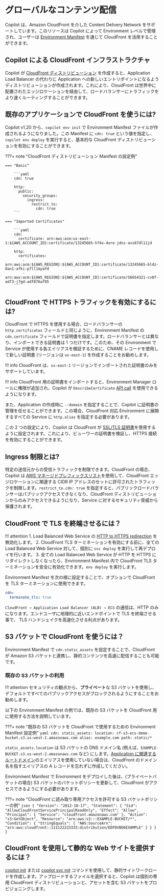 # グローバルなコンテンツ配信

Copilot は、Amazon CloudFront を介した Content Delivery Network をサポートしています。このリソースは Copilot によって Environment レベルで管理され、ユーザーは [Environment Manifest](../manifest/environment.ja.md) を通じて CloudFront を活用することができます。

## Copilot による CloudFront インフラストラクチャ

Copilot が [CloudFront ディストリビューション](https://docs.aws.amazon.com/ja_jp/AmazonCloudFront/latest/DeveloperGuide/distribution-overview.html) を作成すると、Application Load Balancer の代わりに Application への新しいエントリポイントになるようディストリビューションが作成されます。これにより、CloudFront は世界中に配置されたエッジロケーションを経由して、ロードバランサーにトラフィックをより速くルーティングすることができます。

## 既存のアプリケーションで CloudFront を使うには?

Copilot v1.20 から、`copilot env init` で Environment Manifest ファイルが作成されるようになりました。この Manifest に `cdn: true` という値を指定し、`copilot env deploy` を実行すると、基本的な CloudFront ディストリビューションを有効にすることができます。

???+ note "CloudFront ディストリビューション Manifest の設定例"

    === "Basic"

        ```yaml
        cdn: true

        http:
          public:
            security_groups:
              ingress:
                restrict_to:
                  cdn: true
        ```
    
    === "Imported Certificates"

        ```yaml
        cdn:
          certificate: arn:aws:acm:us-east-1:${AWS_ACCOUNT_ID}:certificate/13245665-h74x-4ore-jdnz-avs87dl11jd

        http:
          certificates:
            - arn:aws:acm:${AWS_REGION}:${AWS_ACCOUNT_ID}:certificate/13245665-bldz-0an1-afki-p7ll1myafd
            - arn:aws:acm:${AWS_REGION}:${AWS_ACCOUNT_ID}:certificate/56654321-cv8f-adf3-j7gd-adf876af95
        ```

## CloudFront で HTTPS トラフィックを有効にするには?

CloudFront で HTTPS を使用する場合、ロードバランサーの `http.certificates` フィールドと同じように、Environment Manifest の `cdn.certificate` フィールドで証明書を指定します。ロードバランサーとは異なり、インポートできる証明書は 1 つだけです。このため、その Environment で Service が使用する各エイリアスを検証するために、CNAME レコードを使用して新しい証明書 (リージョンは `us-east-1`) を作成することをお勧めします。

!!! info
    CloudFront は、`us-east-1` リージョンでインポートされた証明書のみをサポートしています。

!!! info
    CloudFront 用の証明書をインポートすると、Environment Manager ロールに権限が追加され、Copilot が `DescribeCertificate` [API call](https://docs.aws.amazon.com/ja_jp/acm/latest/APIReference/API_DescribeCertificate.html) を使用できるようになります。

また、Application の作成時に `--domain` を指定することで、Copilot に証明書の管理を任せることができます。この場合、CloudFront 対応 Environment に展開するすべての Service に `http.alias` を指定する必要があります。

この 2 つの設定により、Copilot は CloudFront が [SSL/TLS 証明書](https://docs.aws.amazon.com/ja_jp/AmazonCloudFront/latest/DeveloperGuide/using-https-alternate-domain-names.html)を使用するように設定されます。これにより、ビューワーの証明書を検証し、HTTPS 接続を有効にすることができます。

## Ingress 制限とは?

特定の送信元からの受信トラフィックを制限できます。CloudFront の場合、Copilot は [AWS マネージドプレフィックスリスト](https://docs.aws.amazon.com/ja_jp/vpc/latest/userguide/working-with-aws-managed-prefix-lists.html)を使用して、CloudFront エッジロケーションに関連する CIDR IP アドレスのセットに許可されたトラフィックを制限します。`restrict_to.cdn: true` を指定すると、パブリックロードバランサーはパブリックアクセスできなくなり、CloudFront ディストリビューションからのみアクセスできるようになり、Service に対するセキュリティ脅威から保護されます。

## CloudFront で TLS を終端させるには？

!!! attention
    1. Load Balanced Web Service の [HTTP to HTTPS redirection](../../manifest/lb-web-service/#http-redirect-to-https) を無効化します。
    2. CloudFront TLS ターミネーションを有効にする前に、全ての Load Balanced Web Service 対して、個別に `svc deploy` を実行して再デプロイを行います。
    3. 全ての Load Balanced Web Service が HTTP を HTTPS にリダイレクトしなくなったら、Environment Manifest 内で CloudFront TLS ターミネーションを安全に有効化できます。`env deploy` を実行します。


Environment Manifest を次の様に設定することで、オプションで CloudFront を TLS ターミネーションに使用できます。

```yaml
cdn:
  terminate_tls: true
```

`CloudFront → Application Load Balancer (ALB) → ECS` の通信は、HTTP のみになります。エンドユーザに地理的に近いエンドポイントで TLS を終端させる事で、 TLS ハンドシェイクを高速化させる利点があります。

## S3 バケットで CloudFront を使うには？
Environment Manifest で `cdn.static_assets` を設定することで、CloudFront が Amazon S3 バケットと連携し、静的コンテンツを高速に配信することも可能です。

### 既存の S3 バケットの利用

!!! attention
    セキュリティの観点から、**プライベート**な S3 バケットを使用し、デフォルトですべてのパブリックアクセスがブロックされるようにすることをお勧めします。

以下の Environment Manifest の例では、既存の S3 バケットを CloudFront 用に使用する方法を説明しています。

???+ note "既存の S3 バケットを CloudFront で使用するための Environment Manifest 設定例"
    ```yaml
    cdn:
      static_assets:
        location: cf-s3-ecs-demo-bucket.s3.us-west-2.amazonaws.com
        alias: example.com
        path: static/*
    ```

`static_assets.location` は S3 バケットの DNS ドメイン名 (例えば、`EXAMPLE-BUCKET.s3.us-west-2.amazonaws.com` など) にします。[Application に関連するルートドメイン](./domain.ja.md#application-に関連するルートドメインを使用する)のエイリアスを使用していない場合は、CloudFront のドメイン名を指すエイリアスの A レコードを忘れずに作成してください。

Environment Manifest で Environment をデプロイした後は、(プライベートバケットの場合) S3 バケットのバケットポリシーを更新して、CloudFront がアクセスできるようにする必要があります。

???+ note "CloudFront に読み取り専用アクセスを許可する S3 バケットポリシーの例"
    ```json
    {
        "Version": "2012-10-17",
        "Statement": {
            "Sid": "AllowCloudFrontServicePrincipalReadOnly",
            "Effect": "Allow",
            "Principal": {
                "Service": "cloudfront.amazonaws.com"
            },
            "Action": "s3:GetObject",
            "Resource": "arn:aws:s3:::EXAMPLE-BUCKET/*",
            "Condition": {
                "StringEquals": {
                    "AWS:SourceArn": "arn:aws:cloudfront::111122223333:distribution/EDFDVBD6EXAMPLE"
                }
            }
        }
    }
    ```

## CloudFront を使用して静的な Web サイトを提供するには？
[copilot init](../commands/init.ja.md) または [copilot svc init](../commands/svc-init.ja.md) コマンドを使用して、静的サイトワークロードを作成します。アップロードするファイルを選択すると、Copilot は個別の専用 CloudFront ディストリビューションと、アセットを含む S3 バケットをプロビジョニングします。
